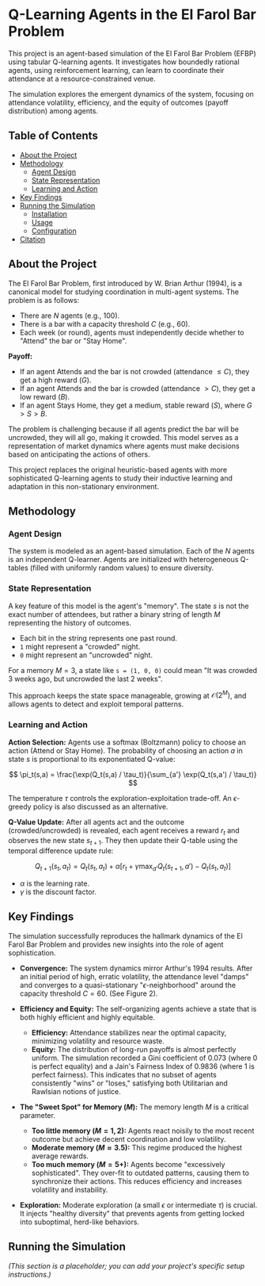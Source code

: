 # Q-Learning Agents in the El Farol Bar Problem

This project is an agent-based simulation of the El Farol Bar Problem (EFBP) using tabular Q-learning agents. It investigates how boundedly rational agents, using reinforcement learning, can learn to coordinate their attendance at a resource-constrained venue.

The simulation explores the emergent dynamics of the system, focusing on attendance volatility, efficiency, and the equity of outcomes (payoff distribution) among agents.

## Table of Contents
- [About the Project](#about-the-project)
- [Methodology](#methodology)
  - [Agent Design](#agent-design)
  - [State Representation](#state-representation)
  - [Learning and Action](#learning-and-action)
- [Key Findings](#key-findings)
- [Running the Simulation](#running-the-simulation)
  - [Installation](#installation)
  - [Usage](#usage)
  - [Configuration](#configuration)
- [Citation](#citation)


## About the Project

The El Farol Bar Problem, first introduced by W. Brian Arthur (1994), is a canonical model for studying coordination in multi-agent systems. The problem is as follows:

* There are $N$ agents (e.g., 100).
* There is a bar with a capacity threshold $C$ (e.g., 60).
* Each week (or round), agents must independently decide whether to "Attend" the bar or "Stay Home".

**Payoff:**
* If an agent Attends and the bar is not crowded (attendance $\le C$), they get a high reward ($G$).
* If an agent Attends and the bar is crowded (attendance $> C$), they get a low reward ($B$).
* If an agent Stays Home, they get a medium, stable reward ($S$), where $G > S > B$.

The problem is challenging because if all agents predict the bar will be uncrowded, they will all go, making it crowded. This model serves as a representation of market dynamics where agents must make decisions based on anticipating the actions of others.

This project replaces the original heuristic-based agents with more sophisticated Q-learning agents to study their inductive learning and adaptation in this non-stationary environment.

## Methodology

### Agent Design
The system is modeled as an agent-based simulation. Each of the $N$ agents is an independent Q-learner. Agents are initialized with heterogeneous Q-tables (filled with uniformly random values) to ensure diversity.

### State Representation
A key feature of this model is the agent's "memory". The state $s$ is not the exact number of attendees, but rather a binary string of length $M$ representing the history of outcomes.

* Each bit in the string represents one past round.
* `1` might represent a "crowded" night.
* `0` might represent an "uncrowded" night.

For a memory $M=3$, a state like `s = (1, 0, 0)` could mean "It was crowded 3 weeks ago, but uncrowded the last 2 weeks".

This approach keeps the state space manageable, growing at $\mathcal{O}(2^M)$, and allows agents to detect and exploit temporal patterns.

### Learning and Action

**Action Selection:** Agents use a softmax (Boltzmann) policy to choose an action (Attend or Stay Home). The probability of choosing an action $a$ in state $s$ is proportional to its exponentiated Q-value:

$$
\pi_t(s,a) = \frac{\exp(Q_t(s,a) / \tau_t)}{\sum_{a'} \exp(Q_t(s,a') / \tau_t)}
$$

The temperature $\tau$ controls the exploration-exploitation trade-off. An $\epsilon$-greedy policy is also discussed as an alternative.

**Q-Value Update:** After all agents act and the outcome (crowded/uncrowded) is revealed, each agent receives a reward $r_t$ and observes the new state $s_{t+1}$. They then update their Q-table using the temporal difference update rule:

$$
Q_{t+1}(s_t, a_t) = Q_t(s_t, a_t) + \alpha [r_t + \gamma \max_{a'} Q_t(s_{t+1}, a') - Q_t(s_t, a_t)]
$$

* $\alpha$ is the learning rate.
* $\gamma$ is the discount factor.

## Key Findings

The simulation successfully reproduces the hallmark dynamics of the El Farol Bar Problem and provides new insights into the role of agent sophistication.
* **Convergence:** The system dynamics mirror Arthur's 1994 results. After an initial period of high, erratic volatility, the attendance level "damps" and converges to a quasi-stationary "$\epsilon$-neighborhood" around the capacity threshold $C=60$. (See Figure 2).

* **Efficiency and Equity:** The self-organizing agents achieve a state that is both highly efficient and highly equitable.
    * **Efficiency:** Attendance stabilizes near the optimal capacity, minimizing volatility and resource waste.
    * **Equity:** The distribution of long-run payoffs is almost perfectly uniform. The simulation recorded a Gini coefficient of 0.073 (where 0 is perfect equality) and a Jain's Fairness Index of 0.9836 (where 1 is perfect fairness). This indicates that no subset of agents consistently "wins" or "loses," satisfying both Utilitarian and Rawlsian notions of justice.

* **The "Sweet Spot" for Memory ($M$):** The memory length $M$ is a critical parameter.
    * **Too little memory ($M=1, 2$):** Agents react noisily to the most recent outcome but achieve decent coordination and low volatility.
    * **Moderate memory ($M \approx 3.5$):** This regime produced the highest average rewards.
    * **Too much memory ($M=5+$):** Agents become "excessively sophisticated". They over-fit to outdated patterns, causing them to synchronize their actions. This reduces efficiency and increases volatility and instability.

* **Exploration:** Moderate exploration (a small $\epsilon$ or intermediate $\tau$) is crucial. It injects "healthy diversity" that prevents agents from getting locked into suboptimal, herd-like behaviors.

## Running the Simulation
*(This section is a placeholder; you can add your project's specific setup instructions.)*
